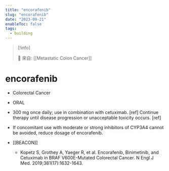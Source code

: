 ```yaml
---
title: "encorafenib"
slug: "encorafenib"
date: "2023-09-21"
enableToc: false
tags:
  - building
---
```


> [!info]
>
> 🌱 來自: [[Metastatic Colon Cancer]]

# encorafenib

- Colorectal Cancer
- ORAL
- 300 mg once daily; use in combination with cetuximab. [ref] Continue therapy until disease progression or unacceptable toxicity occurs. [ref]
- If concomitant use with moderate or strong inhibitors of CYP3A4 cannot be avoided, reduce dosage of encorafenib.

- [[BEACON]]
  - Kopetz S, Grothey A, Yaeger R, et al. Encorafenib, Binimetinib, and Cetuximab in BRAF V600E-Mutated Colorectal Cancer. N Engl J Med. 2019;381(17):1632-1643.
